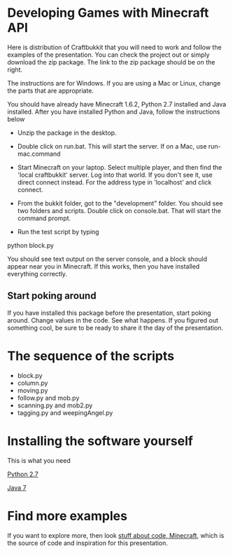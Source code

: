 # Developing Games with Minecraft API

Here is distribution of Craftbukkit that you will need to work and follow the examples of the presentation. You can check the project out or simply download the zip package. The link to the zip package should be on the right.

The instructions are for Windows. If you are using a Mac or Linux, change the parts that are appropriate.

You should have already have Minecraft 1.6.2, Python 2.7  installed and Java installed. After you have installed Python and Java, follow the instructions below

* Unzip the package in the desktop.

* Double click on run.bat. This will start the server. If on a Mac, use run-mac.command

* Start Minecraft on your laptop. Select multiple player, and then find the 'local craftbukkit' server. Log into that world. If you don't see it, use direct connect instead. For the address type in 'localhost' and click connect. 

* From the bukkit folder, got to the "development" folder. You should see two folders and scripts. Double click on console.bat. That will start the command prompt.

* Run the test script by typing

python block.py

You should see text output on the server console, and a block should appear near you in Minecraft. If this works, then you have installed everything correctly.


## Start poking around

If you have installed this package before the presentation, start poking around. Change values in the code. See what happens. If you figured out something cool, be sure to be ready to share it the day of the presentation.

# The sequence of the scripts
* block.py
* column.py
* moving.py
* follow.py and mob.py
* scanning.py and mob2.py
* tagging.py and weepingAngel.py

# Installing the software yourself
This is what you need

[Python 2.7](http://www.python.org/download/releases/2.7/)

[Java 7](http://java.com/en/download/index.jsp)


# Find more examples
If you want to explore more, then look [stuff about code, Minecraft](http://www.stuffaboutcode.com/p/minecraft.html), which is the source of code and inspiration for this presentation.


